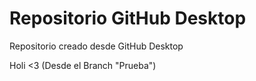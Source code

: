 # Repositorio GitHub Desktop 
 Repositorio creado desde GitHub Desktop
 
 Holi <3 (Desde el Branch "Prueba")